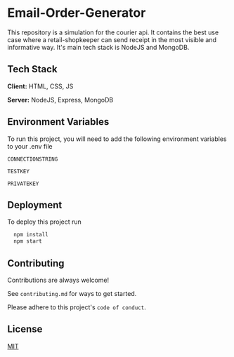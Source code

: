 # Email-Order-Generator

This repository is a simulation for the courier api. It contains the best use case where a retail-shopkeeper can send receipt in the most visible and informative way. It's main tech stack is NodeJS and MongoDB.

## Tech Stack

**Client:** HTML, CSS, JS

**Server:** NodeJS, Express, MongoDB

## Environment Variables

To run this project, you will need to add the following environment variables to your .env file

`CONNECTIONSTRING`

`TESTKEY`

`PRIVATEKEY`

## Deployment

To deploy this project run

```bash
  npm install
  npm start
```

## Contributing

Contributions are always welcome!

See `contributing.md` for ways to get started.

Please adhere to this project's `code of conduct`.

## License

[MIT](https://choosealicense.com/licenses/mit/)
